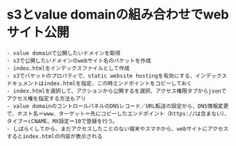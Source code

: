 # s3とvalue domainの組み合わせでwebサイト公開
    - value domainで公開したいドメインを取得
    - s3で公開したいドメインのwebサイト名のバケットを作成
    - index.htmlをインデックスファイルとして作成
    - s3でバケットのプロパティで、static website hostingを有効にする、インデックスドキュメントはindex.htmlを指定、この時エンドポイントをコピーしておく
    - index.htmlを選択して、アクションから公開するを選択、アクセス権限タブからjsonでアクセス権を指定する方法もアリ
    - value domainのコントロールパネルのDNSレコード／URL転送の設定から、DNS情報変更で、ホスト名＝www、ターゲット＝先にコピーしたエンドポイント（https://は含まない）、タイプ＝cCNAME、MX設定＝10で登録を行う。
    - しばらくしてから、まだアクセスしたことのない端末やスマホから、webサイトにアクセスするとindex.htmlの内容が表示される